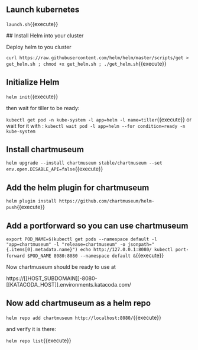 ## Launch kubernetes

`launch.sh`{{execute}}

## Install Helm into your cluster

Deploy helm to you cluster

`curl https://raw.githubusercontent.com/helm/helm/master/scripts/get > get_helm.sh ; chmod +x get_helm.sh ; ./get_helm.sh`{{execute}}

## Initialize Helm

`helm init`{{execute}}

then wait for tiller to be ready:

`kubectl get pod -n kube-system -l app=helm -l name=tiller`{{execute}}
or wait for it with :
`kubectl wait pod -l app=helm --for condition=ready -n kube-system`

## Install chartmuseum

`helm upgrade --install chartmuseum stable/chartmuseum --set env.open.DISABLE_API=false`{{execute}}

## Add the helm plugin for chartmuseum

`helm plugin install https://github.com/chartmuseum/helm-push`{{execute}}

## Add a portforward so you can use chartmuseum 

`export POD_NAME=$(kubectl get pods --namespace default -l "app=chartmuseum" -l "release=chartmuseum" -o jsonpath="{.items[0].metadata.name}")
echo http://127.0.0.1:8080/
kubectl port-forward $POD_NAME 8080:8080 --namespace default &`{{execute}}

Now chartmuseum should be ready to use at

https://[[HOST_SUBDOMAIN]]-8080-[[KATACODA_HOST]].environments.katacoda.com/

## Now add chartmuseum as a helm repo

`helm repo add chartmuseum http://localhost:8080/`{{execute}}

and verify it is there:

`helm repo list`{{execute}}